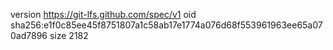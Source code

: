version https://git-lfs.github.com/spec/v1
oid sha256:e1f0c85ee45f8751807a1c58ab17e1774a076d68f553961963ee65a070ad7896
size 2182
